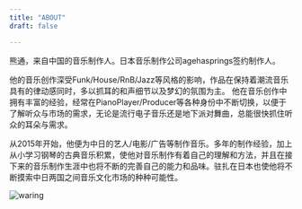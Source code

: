 ```yaml
---
title: "ABOUT"
draft: false

---
```


熊通，来自中国的音乐制作人。日本音乐制作公司agehasprings签约制作人。

他的音乐创作深受Funk/House/RnB/Jazz等风格的影响，作品在保持着潮流音乐具有的律动感同时，多以抓耳的和声细节以及梦幻的氛围为主。
他在音乐创作中拥有丰富的经验，经常在PianoPlayer/Producer等各种身份中不断切换，以便于了解听众与市场的需求，无论是流行电子音乐还是地下派对舞曲，总能很快抓住听众的耳朵与需求。

从2015年开始，他便为中日的艺人/电影/广告等制作音乐。多年的制作经验，加上从小学习钢琴的古典音乐积累，使他对音乐制作有着自己的理解和方法，并且在接下来的音乐制作生涯中也将不断的完善自己的能力和品味。驻扎在日本也使他将不断摸索中日两国之间音乐文化市场的种种可能性。

![waring](/img/blowfish_banner.png "")
